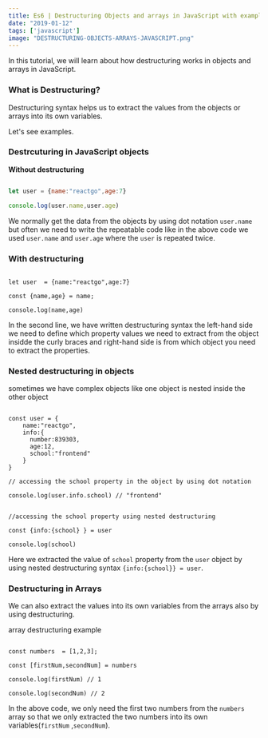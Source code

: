 ```yaml
---
title: Es6 | Destructuring Objects and arrays in JavaScript with examples
date: "2019-01-12"
tags: ['javascript']
image: "DESTRUCTURING-OBJECTS-ARRAYS-JAVASCRIPT.png"
---
```


In this tutorial, we will learn about how destructuring works in objects and arrays in JavaScript.


### What is Destructuring?

Destructuring syntax helps us to extract the values from the objects or arrays into its own variables.

Let's see examples.


### Destrcuturing in JavaScript objects


**Without destructuring**

```js

let user = {name:"reactgo",age:7}

console.log(user.name,user.age)

```

We normally get the data from the objects by using dot notation `user.name` but often we need to write
the repeatable code like in the above code we used `user.name` and `user.age` where the `user` is repeated twice.

### With destructuring

```js{3}

let user  = {name:"reactgo",age:7}

const {name,age} = name;

console.log(name,age)
```

In the second line, we have written destructuring syntax the left-hand side  we need to define which property values we need to extract from the object insidde the curly braces and right-hand side is from which object you need to extract the properties.


### Nested destructuring in objects

sometimes we have complex objects like one object is nested inside the other object

```js{17}

const user = {
    name:"reactgo",
    info:{
      number:839303,
      age:12,
      school:"frontend"
    }
}

// accessing the school property in the object by using dot notation

console.log(user.info.school) // "frontend"


//accessing the school property using nested destructuring

const {info:{school} } = user

console.log(school)

```
Here we extracted the value of  `school` property from the `user` object by using nested destructuring
syntax `{info:{school}} = user`.


### Destructuring in Arrays

We can also extract the values into its own variables from the arrays also by using destructuring.


array destructuring example

```js{3}

const numbers  = [1,2,3];

const [firstNum,secondNum] = numbers

console.log(firstNum) // 1

console.log(secondNum) // 2

```
In the above code, we only need the first two numbers from the `numbers` array so that we only extracted the two numbers into its own variables(`firstNum` ,`secondNum`).
